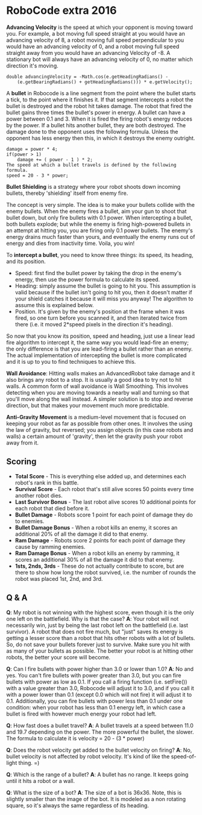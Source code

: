 # RoboCode extra 2016

**Advancing Velocity** is the speed at which your opponent is moving toward you. For example, a bot moving full speed straight at you would have an advancing velocity of 8, a robot moving full speed perpendicular to you would have an advancing velocity of 0, and a robot moving full speed straight away from you would have an advancing Velocity of -8. A stationary bot will always have an advancing velocity of 0, no matter which direction it's moving.

```
double advancingVelocity = -Math.cos(e.getHeadingRadians() - 
    (e.getBearingRadians() + getHeadingRadians())) * e.getVelocity();
```


A **bullet** in Robocode is a line segment from the point where the bullet starts a tick, to the point where it finishes it. If that segment intercepts a robot the bullet is destroyed and the robot hit takes damage. The robot that fired the bullet gains three times the bullet's power in energy. 
A bullet can have a power between 0.1 and 3. When it is fired the firing robot's energy reduces by the power. If a bullet hits another bullet, they are both destroyed. 
The damage done to the opponent uses the following formula. Unless the opponent has less energy then this, in which it destroys the enemy outright. 

```
damage = power * 4;
if(power > 1)
    damage += ( power - 1 ) * 2;
The speed at which a bullet travels is defined by the following formula. 
speed = 20 - 3 * power;
```

**Bullet Shielding** is a strategy where your robot shoots down incoming bullets, thereby 'shielding' itself from enemy fire. 

The concept is very simple. The idea is to make your bullets collide with the enemy bullets. When the enemy fires a bullet, aim your gun to shoot that bullet down, but only fire bullets with 0.1 power. When intercepting a bullet, both bullets explode; but while the enemy is firing high-powered bullets in an attempt at hitting you, you are firing only 0.1 power bullets. The enemy's energy drains much faster than yours, and eventually the enemy runs out of energy and dies from inactivity time. Voila, you win! 

To **intercept a bullet**, you need to know three things: its speed, its heading, and its position. 

* Speed: first find the bullet power by taking the drop in the enemy's energy, then use the power formula to calculate its speed. 
* Heading: simply assume the bullet is going to hit you. This assumption is valid because if the bullet isn't going to hit you, then it doesn't matter if your shield catches it because it will miss you anyway! The algorithm to assume this is explained below. 
* Position. It's given by the enemy's position at the frame when it was fired, so one turn before you scanned it, and then iterated twice from there (i.e. it moved 2*speed pixels in the direction it's heading). 

So now that you know its position, speed and heading, just use a linear lead fire algorithm to intercept it, the same way you would lead-fire an enemy; the only difference is that you are lead-firing a bullet rather than an enemy. 
The actual implementation of intercepting the bullet is more complicated and it is up to you to find techniques to achieve this.

**Wall Avoidance**: Hitting walls makes an AdvancedRobot take damage and it also brings any robot to a stop. It is usually a good idea to try not to hit walls. 
A common form of wall avoidance is Wall Smoothing. This involves detecting when you are moving towards a nearby wall and turning so that you'll move along the wall instead. A simpler solution is to stop and reverse direction, but that makes your movement much more predictable. 

**Anti-Gravity Movement** is a medium-level movement that is focused on keeping your robot as far as possible from other ones. It involves the using the law of gravity, but reversed; you assign objects (in this case robots and walls) a certain amount of 'gravity', then let the gravity push your robot away from it. 

## Scoring
- **Total Score** - This is everything else added up, and determines each robot's rank in this battle.
- **Survival Score** - Each robot that's still alive scores 50 points every time another robot dies.
- **Last Survivor Bonus** - The last robot alive scores 10 additional points for each robot that died before it.
- **Bullet Damage** - Robots score 1 point for each point of damage they do to enemies.
- **Bullet Damage Bonus** - When a robot kills an enemy, it scores an additional 20% of all the damage it did to that enemy.
- **Ram Damage** - Robots score 2 points for each point of damage they cause by ramming enemies.
- **Ram Damage Bonus** - When a robot kills an enemy by ramming, it scores an additional 30% of all the damage it did to that enemy.
- **1sts, 2nds, 3rds** - These do not actually contribute to score, but are there to show how long the robot survived, i.e. the number of rounds the robot was placed 1st, 2nd, and 3rd. 

## Q & A
**Q**: My robot is not winning with the highest score, even though it is the only one left on the battlefield. Why is that the case?
**A**: Your robot will not necessarily win, just by being the last robot left on the battlefield (i.e. last survivor). A robot that does not fire much, but "just" saves its energy is getting a lesser score than a robot that hits other robots with a lot of bullets. So, do not save your bullets forever just to survive. Make sure you hit with as many of your bullets as possible. The better your robot is at hitting other robots, the better your score will become. 

**Q**: Can I fire bullets with power higher than 3.0 or lower than 1.0?
**A**: No and yes. You can't fire bullets with power greater than 3.0, but you can fire bullets with power as low as 0.1. If you call a firing function (i.e. setFire()) with a value greater than 3.0, Robocode will adjust it to 3.0, and if you call it with a power lower than 0.1 (except 0.0 which will not fire) it will adjust it to 0.1. Additionally, you can fire bullets with power less than 0.1 under one condition: when your robot has less than 0.1 energy left, in which case a bullet is fired with however much energy your robot had left. 

**Q**: How fast does a bullet travel?
**A**: A bullet travels at a speed between 11.0 and 19.7 depending on the power. The more powerful the bullet, the slower. The formula to calculate it is velocity = 20 - (3 * power)

**Q**: Does the robot velocity get added to the bullet velocity on firing? 
**A**: No, bullet velocity is not affected by robot velocity. It's kind of like the speed-of-light thing. =) 

**Q**: Which is the range of a bullet?
**A**: A bullet has no range. It keeps going until it hits a robot or a wall. 

**Q**: What is the size of a bot?
**A**: The size of a bot is 36x36. Note, this is slightly smaller than the image of the bot. It is modeled as a non rotating square, so it's always the same regardless of its heading.